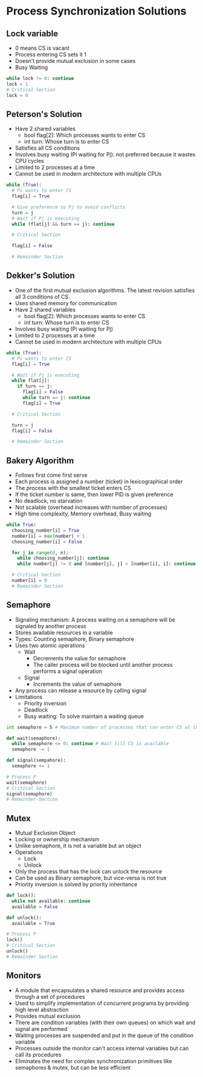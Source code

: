 # Process Synchronization Solutions
## Lock variable
- 0 means CS is vacant
- Process entering CS sets it 1
- Doesn't provide mutual exclusion in some cases
- Busy Waiting

```py
while lock != 0: continue
lock = 1
# Critical Section
lock = 0
```

## Peterson's Solution
- Have 2 shared variables
  - bool flag[2]: Which processes wants to enter CS
  - int turn: Whose turn is to enter CS
- Satisfies all CS conditions
- Involves busy waiting (Pi waiting for Pj): not preferred because it wastes CPU cycles
- Limited to 2 processes at a time
- Cannot be used in modern architecture with multiple CPUs

```py
while (True):
  # Pi wants to enter CS
  flag[i] = True

  # Give preference to Pj to avoid conflicts
  turn = j
  # Wait if Pj is executing
  while (flat[j] && turn == j): continue

  # Critical Section

  flag[i] = False

  # Remainder Section
```

## Dekker's Solution
- One of the first mutual exclusion algorithms. The latest revision satisfies all 3 conditions of CS.
- Uses shared memory for communication
- Have 2 shared variables
  - bool flag[2]: Which processes wants to enter CS
  - int turn: Whose turn is to enter CS
- Involves busy waiting (Pi waiting for Pj)
- Limited to 2 processes at a time
- Cannot be used in modern architecture with multiple CPUs

```py
while (True):
  # Pi wants to enter CS
  flag[i] = True

  # Wait if Pj is executing
  while flat[j]:
    if turn == j:
      flag[i] = False
      while turn == j: continue
      flag[i] = True

  # Critical Section

  turn = j
  flag[i] = False

  # Remainder Section
```

## Bakery Algorithm
- Follows first come first serve
- Each process is assigned a number (ticket) in lexicographical order
- The process with the smallest ticket enters CS
- If the ticket number is same, then lower PID is given preference
- No deadlock, no starvation
- Not scalable (overhead increases with number of processes)
- High time complexity, Memory overhead, Busy waiting

```py
while True:
  choosing_number[i] = True
  number[i] = max(number) + 1
  choosing_number[i] = False

  for j in range(0, n):
    while choosing_number[j]: continue
    while number[j] != 0 and [number[j], j] < [number[i], i]: continue

  # Critical Section
  number[i] = 0
  # Remainder Section
```

## Semaphore
- Signaling mechanism: A process waiting on a semaphore will be signaled by another process
- Stores available resources in a variable
- Types: Counting semaphore, Binary semaphore
- Uses two atomic operations
  - Wait
    - Decrements the value for semaphore
    - The caller process will be blocked until another process performs a signal operation
  - Signal
    - Increments the value of semaphore
- Any process can release a resource by calling signal
- Limitations
  - Priority inversion
  - Deadlock
  - Busy waiting: To solve maintain a waiting queue

```py
int semaphore = S # Maximum number of processes that can enter CS at this time

def wait(semaphore):
  while semaphore <= 0: continue # Wait till CS is available
  semaphore -= 1

def signal(sempahore):
  semaphore += 1

# Process P
wait(semaphore)
# Critical Section
signal(semaphore)
# Remainder Section
```

## Mutex
- Mutual Exclusion Object
- Locking or ownership mechanism
- Unlike semaphore, it is not a variable but an object
- Operations
  - Lock
  - Unlock
- Only the process that has the lock can unlock the resource
- Can be used as Binary semaphore, but vice-versa is not true
- Priority inversion is solved by priority inheritance

```py
def lock():
  while not available: continue
  available = False

def unlock():
  available = True

# Process P
lock()
# Critical Section
unlock()
# Remainder Section
```

## Monitors
- A module that encapsulates a shared resource and provides access through a set of procedures
- Used to simplify implementation of concurrent programs by providing high level abstraction
- Provides mutual exclusion
- There are condition variables (with their own queues) on which wait and signal are performed
- Waiting processes are suspended and put in the queue of the condition variable
- Processes outside the monitor can't access internal variables but can call its procedures
- Eliminates the need for complex synchronization primitives like semaphores & mutex, but can be less efficient
